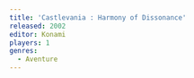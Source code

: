 ```yaml
---
title: 'Castlevania : Harmony of Dissonance'
released: 2002
editor: Konami
players: 1
genres:
  - Aventure
---
```

